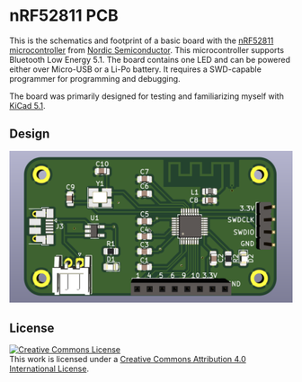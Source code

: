 # nRF52811 PCB

This is the schematics and footprint of a basic board with the [nRF52811 microcontroller](https://www.nordicsemi.com/?sc_itemid=%7B7CBDF55C-9745-4A7D-A491-5B66AE9454B6%7D
) from [Nordic Semiconductor](https://devzone.nordicsemi.com). This microcontroller supports Bluetooth Low Energy 5.1. The board contains one LED and can be powered either over Micro-USB or a Li-Po battery. It requires a SWD-capable programmer for programming and debugging.

The board was primarily designed for testing and familiarizing myself with [KiCad 5.1](http://www.kicad.org).


## Design
![Rendering of the board](./board-rendering.png)


## License
<a rel="license" href="http://creativecommons.org/licenses/by/4.0/"><img alt="Creative Commons License" style="border-width:0" src="https://i.creativecommons.org/l/by/4.0/88x31.png" /></a><br />This work is licensed under a <a rel="license" href="http://creativecommons.org/licenses/by/4.0/">Creative Commons Attribution 4.0 International License</a>.
